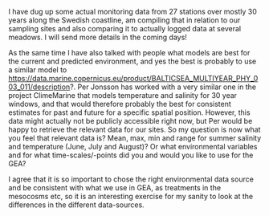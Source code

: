 I have dug up some actual monitoring data from 27 stations over mostly 30 years along the Swedish coastline, am compiling that in relation to our sampling sites and also comparing it to actually logged data at several meadows. I will send more details in the coming days!

As the same time I have also talked with people what models are best for the current and predicted environment, and yes the best is probably to use a similar model to https://data.marine.copernicus.eu/product/BALTICSEA_MULTIYEAR_PHY_003_011/description?. Per Jonsson has worked with a very similar one in the project ClimeMarine that models temperature and salinity for 30 year windows, and that would therefore probably the best for consistent estimates for past and future for a specific spatial position. However, this data might actually not be publicly accessible right now, but Per would be happy to retrieve the relevant data for our sites. So my question is now what you feel that relevant data is? Mean, max, min and range for summer salinity and temperature (June, July and August)? Or what environmental variables and for what time-scales/-points did you and would you like to use for the GEA?

I agree that it is so important to chose the right environmental data source and be consistent with what we use in GEA, as treatments in the mesocosms etc, so it is an interesting exercise for my sanity to look at the differences in the different data-sources.
